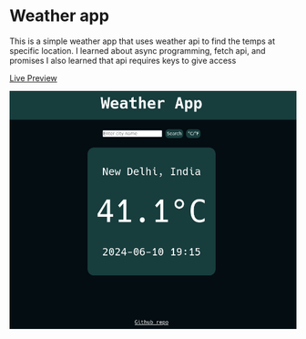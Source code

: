 
# Weather app
This is a simple weather app that uses weather api to find the temps at specific location.
I learned about async programming, fetch api, and promises 
I also learned that api requires keys to give access 

[Live Preview](https://anuragv668.github.io/weather-app/)

![](img/Screenshot.png)
